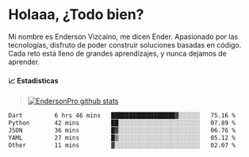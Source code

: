 
# Holaaa, ¿Todo bien?

Mi nombre es Enderson Vizcaíno, me dicen Ender. Apasionado por las tecnologías, disfruto de poder construir soluciones basadas en código. Cada reto está lleno de grandes aprendizajes, y nunca dejamos de aprender. 

#### :chart_with_upwards_trend: Estadisticas
> [![EndersonPro github stats](https://github-readme-stats.vercel.app/api?username=endersonpro&theme=vue-dark&show_icons=true)](https://github.com/anuraghazra/github-readme-stats) 


<!--START_SECTION:waka-->

```txt
Dart         6 hrs 46 mins   ██████████████████▓░░░░░░   75.16 %
Python       42 mins         ██░░░░░░░░░░░░░░░░░░░░░░░   07.89 %
JSON         36 mins         █▓░░░░░░░░░░░░░░░░░░░░░░░   06.76 %
YAML         27 mins         █▒░░░░░░░░░░░░░░░░░░░░░░░   05.12 %
Other        11 mins         ▓░░░░░░░░░░░░░░░░░░░░░░░░   02.07 %
```

<!--END_SECTION:waka-->

[website]: https://endersonpro.github.io/portfolio/
[twitter]: https://twitter.com/endersonj_
[youtube]: https://youtube.com/ByEnderson
[instagram]: https://instagram.com/endersonvizc
[linkedin]: https://www.linkedin.com/in/enderson-vizcaino-2aa927175/
